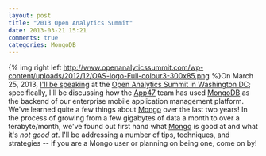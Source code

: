 ```yaml
---
layout: post
title: "2013 Open Analytics Summit"
date: 2013-03-21 15:21
comments: true
categories: MongoDB
---
```


{% img right left http://www.openanalyticssummit.com/wp-content/uploads/2012/12/OAS-logo-Full-colour3-300x85.png %}On March 25, 2013, [I'll be speaking](http://www.openanalyticssummit.com/speakers/) at the [Open Analytics Summit in Washington DC](http://www.openanalyticssummit.com/); specifically, I'll be discussing how the [App47](http://www.app47.com/2013/03/20/next-monday-app47-cto-andy-glover-offers-a-database-reality-check-at-the-open-analytics-summit/) team has used [MongoDB](http://www.mongodb.org/) as the backend of our enterprise mobile application management platform. We've learned quite a few things about [Mongo](http://thediscoblog.com/blog/categories/mongodb/) over the last two years! In the process of growing from a few gigabytes of data a month to over a terabyte/month, we've found out first hand what [Mongo](http://www.ibm.com/developerworks/training/kp/j-kp-mongo/) is good at and what it's _not good at_. I'll be addressing a number of tips, techniques, and strategies -- if you are a Mongo user or planning on being one, come on by! 
